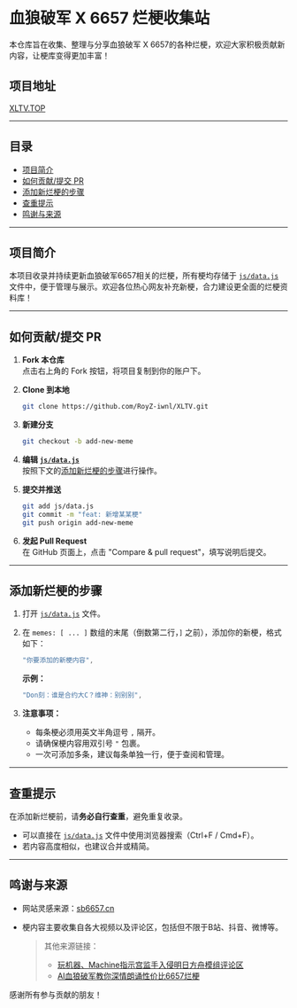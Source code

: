 # 血狼破军 X 6657 烂梗收集站

本仓库旨在收集、整理与分享血狼破军 X 6657的各种烂梗，欢迎大家积极贡献新内容，让梗库变得更加丰富！

## 项目地址

[XLTV.TOP](https://XLTV.TOP)

---

## 目录

- [项目简介](#项目简介)
- [如何贡献/提交 PR](#如何贡献提交-pr)
- [添加新烂梗的步骤](#添加新烂梗的步骤)
- [查重提示](#查重提示)
- [鸣谢与来源](#鸣谢与来源)

---

## 项目简介

本项目收录并持续更新血狼破军6657相关的烂梗，所有梗均存储于 [`js/data.js`](js/data.js) 文件中，便于管理与展示。欢迎各位热心网友补充新梗，合力建设更全面的烂梗资料库！

---

## 如何贡献/提交 PR

1. **Fork 本仓库**  
   点击右上角的 Fork 按钮，将项目复制到你的账户下。

2. **Clone 到本地**  
   ```bash
   git clone https://github.com/RoyZ-iwnl/XLTV.git
   ```

3. **新建分支**  
   ```bash
   git checkout -b add-new-meme
   ```

4. **编辑 [`js/data.js`](js/data.js)**  
   按照下文的[添加新烂梗的步骤](#添加新烂梗的步骤)进行操作。

5. **提交并推送**  
   ```bash
   git add js/data.js
   git commit -m "feat: 新增某某梗"
   git push origin add-new-meme
   ```

6. **发起 Pull Request**   
   在 GitHub 页面上，点击 "Compare & pull request"，填写说明后提交。

---

## 添加新烂梗的步骤

1. 打开 [`js/data.js`](js/data.js) 文件。
2. 在 `memes: [ ... ]` 数组的末尾（倒数第二行，`]` 之前），添加你的新梗，格式如下：

   ```javascript
   "你要添加的新梗内容",
   ```

   **示例：**
   ```javascript
   "Don刻：谁是合约大C？维神：别别别",
   ```

3. **注意事项：**
   - 每条梗必须用英文半角逗号 `,` 隔开。
   - 请确保梗内容用双引号 `"` 包裹。
   - 一次可添加多条，建议每条单独一行，便于查阅和管理。

---

## 查重提示

在添加新烂梗前，请**务必自行查重**，避免重复收录。
- 可以直接在 [`js/data.js`](js/data.js) 文件中使用浏览器搜索（Ctrl+F / Cmd+F）。
- 若内容高度相似，也建议合并或精简。

---

## 鸣谢与来源

- 网站灵感来源：[sb6657.cn](https://sb6657.cn/)
- 梗内容主要收集自各大视频以及评论区，包括但不限于B站、抖音、微博等。

  > 其他来源链接：  
  > - [玩机器、Machine指示宫监手入侵明日方舟模组评论区](https://www.bilibili.com/video/BV1gJi2Y5E3N/)  
  > - [AI血狼破军教你深情朗诵性价比6657烂梗](https://www.bilibili.com/video/BV1ZwNTepEC3/)

感谢所有参与贡献的朋友！